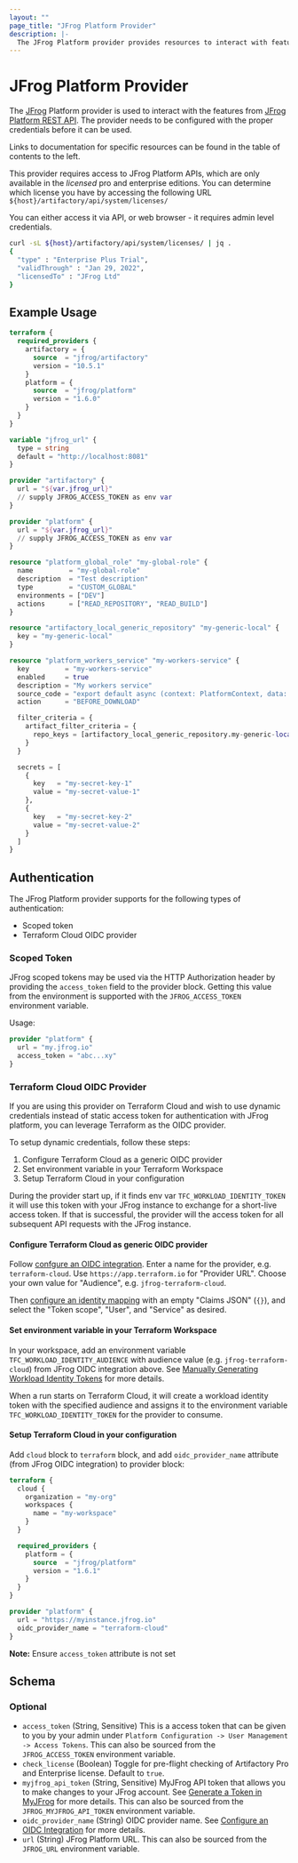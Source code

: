 ```yaml
---
layout: ""
page_title: "JFrog Platform Provider"
description: |-
  The JFrog Platform provider provides resources to interact with features from JFrog platform.
---
```


# JFrog Platform Provider

The [JFrog](https://jfrog.com/) Platform provider is used to interact with the features from [JFrog Platform REST API](https://jfrog.com/help/r/jfrog-rest-apis/jfrog-platform-rest-apis). The provider needs to be configured with the proper credentials before it can be used.

Links to documentation for specific resources can be found in the table of contents to the left.

This provider requires access to JFrog Platform APIs, which are only available in the _licensed_ pro and enterprise editions. You can determine which license you have by accessing the following URL `${host}/artifactory/api/system/licenses/`

You can either access it via API, or web browser - it requires admin level credentials.

```bash
curl -sL ${host}/artifactory/api/system/licenses/ | jq .
{
  "type" : "Enterprise Plus Trial",
  "validThrough" : "Jan 29, 2022",
  "licensedTo" : "JFrog Ltd"
}
```

## Example Usage

```terraform
terraform {
  required_providers {
    artifactory = {
      source  = "jfrog/artifactory"
      version = "10.5.1"
    }
    platform = {
      source  = "jfrog/platform"
      version = "1.6.0"
    }
  }
}

variable "jfrog_url" {
  type = string
  default = "http://localhost:8081"
}

provider "artifactory" {
  url = "${var.jfrog_url}"
  // supply JFROG_ACCESS_TOKEN as env var
}

provider "platform" {
  url = "${var.jfrog_url}"
  // supply JFROG_ACCESS_TOKEN as env var
}

resource "platform_global_role" "my-global-role" {
  name         = "my-global-role"
  description  = "Test description"
  type         = "CUSTOM_GLOBAL"
  environments = ["DEV"]
  actions      = ["READ_REPOSITORY", "READ_BUILD"]
}

resource "artifactory_local_generic_repository" "my-generic-local" {
  key = "my-generic-local"
}

resource "platform_workers_service" "my-workers-service" {
  key         = "my-workers-service"
  enabled     = true
  description = "My workers service"
  source_code = "export default async (context: PlatformContext, data: BeforeDownloadRequest): Promise<BeforeDownloadResponse> => { console.log(await context.clients.platformHttp.get('/artifactory/api/system/ping')); console.log(await axios.get('https://my.external.resource')); return { status: 'DOWNLOAD_PROCEED', message: 'proceed', } }"
  action      = "BEFORE_DOWNLOAD"

  filter_criteria = {
    artifact_filter_criteria = {
      repo_keys = [artifactory_local_generic_repository.my-generic-local.key]
    }
  }

  secrets = [
    {
      key   = "my-secret-key-1"
      value = "my-secret-value-1"
    },
    {
      key   = "my-secret-key-2"
      value = "my-secret-value-2"
    }
  ]
}
```

## Authentication

The JFrog Platform provider supports for the following types of authentication:
* Scoped token
* Terraform Cloud OIDC provider

### Scoped Token

JFrog scoped tokens may be used via the HTTP Authorization header by providing the `access_token` field to the provider block. Getting this value from the environment is supported with the `JFROG_ACCESS_TOKEN` environment variable.

Usage:
```terraform
provider "platform" {
  url = "my.jfrog.io"
  access_token = "abc...xy"
}
```

### Terraform Cloud OIDC Provider

If you are using this provider on Terraform Cloud and wish to use dynamic credentials instead of static access token for authentication with JFrog platform, you can leverage Terraform as the OIDC provider.

To setup dynamic credentials, follow these steps:
1. Configure Terraform Cloud as a generic OIDC provider
2. Set environment variable in your Terraform Workspace
3. Setup Terraform Cloud in your configuration

During the provider start up, if it finds env var `TFC_WORKLOAD_IDENTITY_TOKEN` it will use this token with your JFrog instance to exchange for a short-live access token. If that is successful, the provider will the access token for all subsequent API requests with the JFrog instance.

#### Configure Terraform Cloud as generic OIDC provider

Follow [confgure an OIDC integration](https://jfrog.com/help/r/jfrog-platform-administration-documentation/configure-an-oidc-integration). Enter a name for the provider, e.g. `terraform-cloud`. Use `https://app.terraform.io` for "Provider URL". Choose your own value for "Audience", e.g. `jfrog-terraform-cloud`.

Then [configure an identity mapping](https://jfrog.com/help/r/jfrog-platform-administration-documentation/configure-identity-mappings) with an empty "Claims JSON" (`{}`), and select the "Token scope", "User", and "Service" as desired.

#### Set environment variable in your Terraform Workspace

In your workspace, add an environment variable `TFC_WORKLOAD_IDENTITY_AUDIENCE` with audience value (e.g. `jfrog-terraform-cloud`) from JFrog OIDC integration above. See [Manually Generating Workload Identity Tokens](https://developer.hashicorp.com/terraform/cloud-docs/workspaces/dynamic-provider-credentials/manual-generation) for more details.

When a run starts on Terraform Cloud, it will create a workload identity token with the specified audience and assigns it to the environment variable `TFC_WORKLOAD_IDENTITY_TOKEN` for the provider to consume.

#### Setup Terraform Cloud in your configuration

Add `cloud` block to `terraform` block, and add `oidc_provider_name` attribute (from JFrog OIDC integration) to provider block:

```terraform
terraform {
  cloud {
    organization = "my-org"
    workspaces {
      name = "my-workspace"
    }
  }

  required_providers {
    platform = {
      source  = "jfrog/platform"
      version = "1.6.1"
    }
  }
}

provider "platform" {
  url = "https://myinstance.jfrog.io"
  oidc_provider_name = "terraform-cloud"
}
```

**Note:** Ensure `access_token` attribute is not set

<!-- schema generated by tfplugindocs -->
## Schema

### Optional

- `access_token` (String, Sensitive) This is a access token that can be given to you by your admin under `Platform Configuration -> User Management -> Access Tokens`. This can also be sourced from the `JFROG_ACCESS_TOKEN` environment variable.
- `check_license` (Boolean) Toggle for pre-flight checking of Artifactory Pro and Enterprise license. Default to `true`.
- `myjfrog_api_token` (String, Sensitive) MyJFrog API token that allows you to make changes to your JFrog account. See [Generate a Token in MyJFrog](https://jfrog.com/help/r/jfrog-hosting-models-documentation/generate-a-token-in-myjfrog) for more details. This can also be sourced from the `JFROG_MYJFROG_API_TOKEN` environment variable.
- `oidc_provider_name` (String) OIDC provider name. See [Configure an OIDC Integration](https://jfrog.com/help/r/jfrog-platform-administration-documentation/configure-an-oidc-integration) for more details.
- `url` (String) JFrog Platform URL. This can also be sourced from the `JFROG_URL` environment variable.
